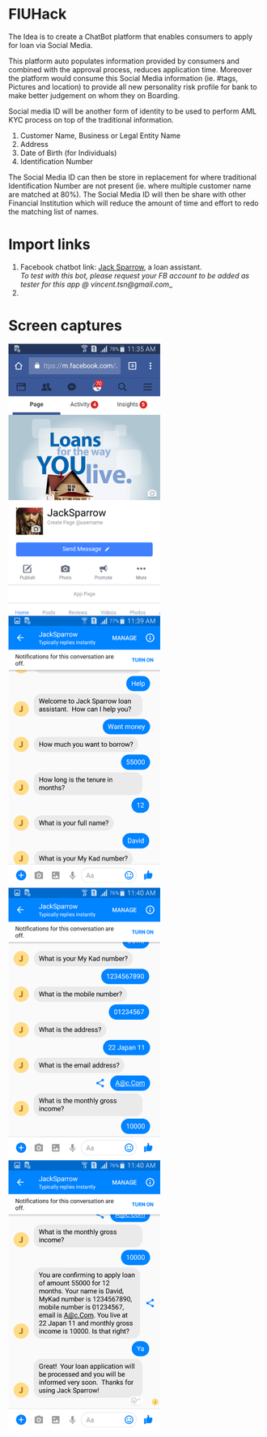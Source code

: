 # FIUHack

The Idea is to create a ChatBot platform that enables consumers to apply for loan via Social Media.

This platform auto populates information provided by consumers and combined with the approval process, reduces application time.
Moreover the platform would consume this Social Media information (ie. #tags, Pictures and location) to provide all new personality risk profile for bank to make better judgement on whom they on Boarding.

Social media ID will be another form of identity to be used to perform AML KYC process on top of the traditional information.
1.    Customer Name, Business or Legal Entity Name
2.    Address
3.    Date of Birth (for Individuals)
4.    Identification Number

The Social Media ID can then be store in replacement for where traditional Identification Number are not present (ie. where multiple customer name are matched at 80%). The Social Media ID will then be share with other Financial Institution which will reduce the amount of time and effort to redo the matching list of names.



# Import links

1. Facebook chatbot link: [Jack Sparrow](https://www.facebook.com/JackSparrow-393951151023726/), a loan assistant.  
_To test with this bot, please request your FB account to be added as tester for this app @ vincent.tsn@gmail.com__
1. []()




# Screen captures 


<img src="https://github.com/all-hacks/FIUHack/blob/master/images/apppage.png" width="300">


<img src="https://github.com/all-hacks/FIUHack/blob/master/images/conversation_01.png" width="300">


<img src="https://github.com/all-hacks/FIUHack/blob/master/images/conversation_02.png" width="300">


<img src="https://github.com/all-hacks/FIUHack/blob/master/images/conversation_03.png" width="300">


